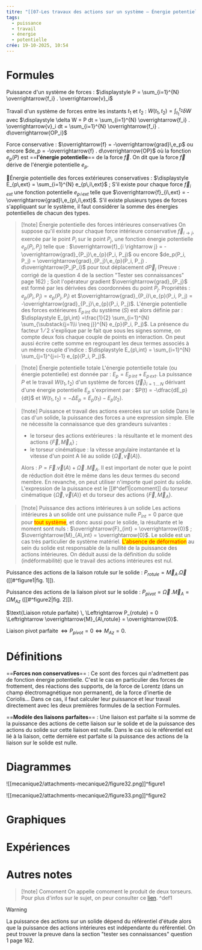 ```yaml
---
titre: "[[07-Les travaux des actions sur un système – Énergie potentielle]]"
tags:
  - puissance
  - travail
  - énergie
  - potentielle
crée: 19-10-2025, 10:54
---
```

# Formules
Puissance d'un système de forces : $\displaystyle P = \sum_{i=1}^{N} \overrightarrow{f_i} . \overrightarrow{v}_i$

Travail d'un système de forces entre les instants $t_1$ et $t_2$ : $\displaystyle W(t_1, t_2) = \int_{t_1}^{t_2} \delta W$ avec $\displaystyle \delta W = P dt = \sum_{i=1}^{N} \overrightarrow{f_i} . \overrightarrow{v}_i dt = \sum_{i=1}^{N} \overrightarrow{f_i} . d\overrightarrow{OP_i}$

Force conservative : $\overrightarrow{f} = -\overrightarrow{grad}\,e_p$ ou encore $de_p = -\overrightarrow{f} . d\overrightarrow{OP}$ où la fonction $e_p(P)$ est ==**l'énergie potentielle**== de la force $\overrightarrow{f}$. On dit que la force $\overrightarrow{f}$ dérive de l'énergie potentielle $e_p$.

Énergie potentielle des forces extérieures conservatives : $\displaystyle E_{p\,ext} = \sum_{i=1}^{N} e_{p\,i\,ext}$ ; S'il existe pour chaque force $\overrightarrow{f}_{i\,ext}$ une fonction potentielle $e_{p\,i\,ext}$ telle que $\overrightarrow{f}_{i\,ext} = -\overrightarrow{grad}\,e_{p\,i\,ext}$. S'il existe plusieurs types de forces s'appliquant sur le système, il faut considérer la somme des énergies potentielles de chacun des types.

> [!note] Énergie potentielle des forces intérieures conservatives
> On suppose qu'il existe pour chaque force intérieure conservative $\overrightarrow{f}_{i \rightarrow j}$, exercée par le point $P_i$ sur le point $P_j$, une fonction énergie potentielle $e_p(P_i, P_j)$ telle que : $\overrightarrow{f}_{i \rightarrow j} = -\overrightarrow{grad}_{P_j}\,e_{p}(P_i, P_j)$ ou encore $de_p(P_i, P_j) = \overrightarrow{grad}_{P_j}\,e_{p}(P_i, P_j) . d\overrightarrow{P_jP_i}$ pour tout déplacement $d\overrightarrow{P}_j$ (Preuve : corrigé de la question 4 de la section "Tester ses connaissances" page 162) ; Soit l'opérateur gradient $\overrightarrow{grad}_{P_j}$ est formé par les dérivées des coordonnées du point $P_j$.
> Propriétés : $e_p(P_i, P_j) = e_p(P_j, P_i)$ et $\overrightarrow{grad}_{P_i}\,e_{p}(P_i, P_j) = -\overrightarrow{grad}_{P_j}\,e_{p}(P_i, P_j)$.
> L'énergie potentielle des forces extérieures $E_{p\,int}$ du système $(S)$ est alors définie par : $\displaystyle E_{p\,int} =\frac{1}{2} \sum_{i=1}^{N} \sum_{\substack{j=1\\i \neq j}}^{N} e_{p}(P_i, P_j)$.
> La présence du facteur 1 ⁄ 2 s'explique par le fait que sous les signes somme, on compte deux fois chaque couple de points en interaction. On peut aussi écrire cette somme en regroupant les deux termes associés à un même couple d'indice : $\displaystyle E_{p\,int} = \sum_{i=1}^{N} \sum_{j=1}^{j=i-1} e_{p}(P_i, P_j)$.

> [!note] Énergie potentielle totale
> L'énergie potentielle totale (ou énergie potentielle) est donnée par : $E_p = E_{p\,int} + E_{p\,ext}$.
> La puissance $P$ et le travail $W (t_1, t_2)$ d'un système de forces $\{\overrightarrow{f}_i\}_{i = 1\,\ldots\,N}$ dérivant d'une énergie potentielle $E_p$ s'expriment par :
> $P(t) = -\dfrac{dE_p}{dt}$ et $W (t_1, t_2) = -\Delta E_p = E_p(t_1) - E_p(t_2)$.

> [!note] Puissance et travail des actions exercées sur un solide
> Dans le cas d'un solide, la puissance des forces a une expression simple. Elle ne nécessite la connaissance que des grandeurs suivantes :
> - le torseur des actions extérieures : la résultante et le moment des actions $\{\overrightarrow{F}, \overrightarrow{M}_A\}$ ;
> - le torseur cinématique : la vitesse angulaire instantanée et la vitesse d'un point A lié au solide $\{\overrightarrow{\Omega}, \overrightarrow{v}(A)\}$.
> 
> Alors : $P = \overrightarrow{F} . \overrightarrow{v}(A) + \overrightarrow{\Omega}\, . \overrightarrow{M}_A$. Il est important de noter que le point de réduction doit être le même dans les deux termes du second membre. En revanche, on peut utiliser n'importe quel point du solide. L'expression de la puissance est le [[#^def1|comoment]] du torseur cinématique $\{\overrightarrow{\Omega}, \overrightarrow{v}(A)\}$ et du torseur des actions $\{\overrightarrow{F}, \overrightarrow{M}_A\}$.

> [!note] Puissance des actions intérieures à un solide
> Les actions intérieures à un solide ont une puissance nulle $P_{int} = 0$ parce que pour <mark style="color: red">tout système</mark>, et donc aussi pour le solide, la résultante et le moment sont nuls : $\overrightarrow{F}_{int} = \overrightarrow{0}$ ; $\overrightarrow{M}_{A\,int} = \overrightarrow{0}$.
> Le solide est un cas très particulier de système matériel. <mark style="color: red">L'absence de déformation</mark> au sein du solide est responsable de la nullité de la puissance des actions intérieures.
> On déduit aussi de la définition du solide (indéformabilité) que le travail des actions intérieures est nul.

Puissance des actions de la liaison rotule sur le solide : $P_{rotule} = \overrightarrow{M}_A . \overrightarrow{\Omega}$ ([[#^figure1|fig. 1]]).

Puissance des actions de la liaison pivot sur le solide : $P_{pivot} = \overrightarrow{\Omega}\, . \overrightarrow{M}_A = \Omega M_{Az}$ ([[#^figure2|fig. 2]]).

$\text{Liaison rotule parfaite} \, \Leftrightarrow P_{rotule} = 0 \Leftrightarrow \overrightarrow{M}_{A\,rotule} = \overrightarrow{0}$.

$\text{Liaison pivot parfaite} \, \Leftrightarrow P_{pivot} = 0 \Leftrightarrow M_{Az} = 0$.
# Définitions
==**Forces non conservatives**== :
Ce sont des forces qui n'admettent pas de fonction énergie potentielle. C'est le cas en particulier des forces de frottement, des réactions des supports, de la force de Lorentz (dans un champ électromagnétique non permanent), de la force d'inertie de Coriolis...
Dans ce cas, il faut calculer leur puissance et leur travail directement avec les deux premières formules de la section Formules.

==**Modèle des liaisons parfaites**== :
Une liaison est parfaite si la somme de la puissance des actions de cette liaison sur le solide et de la puissance des actions du solide sur cette liaison est nulle.
Dans le cas où le référentiel est lié à la liaison, cette dernière est parfaite si la puissance des actions de la liaison sur le solide est nulle.
# Diagrammes
![[mecanique2/attachments-mecanique2/figure32.png]]^figure1

![[mecanique2/attachments-mecanique2/figure33.png]]^figure2
# Graphiques

# Expériences

# Autres notes
> [!note] Comoment
> On appelle comoment le produit de deux torseurs. Pour plus d'infos sur le sujet, on peur consulter ce [lien](https://fr.wikipedia.org/wiki/Comoment).
^def1

> [!warning]
> La puissance des actions sur un solide dépend du référentiel d'étude alors que la puissance des actions intérieures est indépendante du référentiel. On peut trouver la preuve dans la section "tester ses connaissances" question 1 page 162.